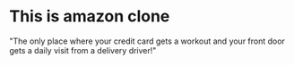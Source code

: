 # This is amazon clone<br>
"The only place where your credit card gets a workout and your front door gets a daily visit from a delivery driver!"

